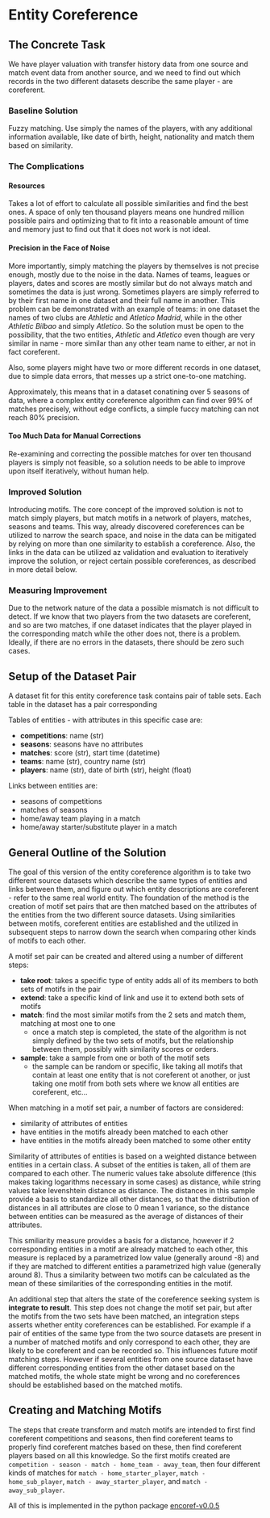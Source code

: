 # Entity Coreference

## The Concrete Task

We have player valuation with transfer history data from one source and match event data from another source, and we need to find out which records in the two different datasets describe the same player - are coreferent.

### Baseline Solution

Fuzzy matching. Use simply the names of the players, with any additional information available, like date of birth, height, nationality and match them based on similarity. 

### The Complications

#### Resources

Takes a lot of effort to calculate all possible similarities and find the best ones. A space of only ten thousand players means one hundred million possible pairs and optimizing that to fit into a reasonable amount of time and memory just to find out that it does not work is not ideal.

#### Precision in the Face of Noise

More importantly, simply matching the players by themselves is not precise enough, mostly due to the noise in the data. Names of teams, leagues or players, dates and scores are mostly similar but do not always match and sometimes the data is just wrong. Sometimes players are simply referred to by their first name in one dataset and their full name in another. This problem can be demonstrated with an example of teams: in one dataset the names of two clubs are *Athletic* and *Atletico Madrid*, while in the other *Athletic Bilbao* and simply *Atletico*. So the solution must be open to the possibility, that the two entities, *Athletic* and *Atletico* even though are very similar in name - more similar than any other team name to either, ar not in fact coreferent. 

Also, some players might have two or more different records in one dataset, due to simple data errors, that messes up a strict one-to-one matching.

Approximately, this means that in a dataset conatining over 5 seasons of data, where a complex entity coreference algorithm can find over 99% of matches precisely, without edge conflicts, a simple fuccy matching can not reach 80% precision.

#### Too Much Data for Manual Corrections

Re-examining and correcting the possible matches for over ten thousand players is simply not feasible, so a solution needs to be able to improve upon itself iteratively, without human help.

### Improved Solution

Introducing motifs. The core concept of the improved solution is not to match simply players, but match motifs in a network of players, matches, seasons and teams. This way, already discovered coreferences can be utilized to narrow the search space, and noise in the data can be mitigated by relying on more than one similarity to establish a coreference. Also, the links in the data can be utilized az validation and evaluation to iteratively improve the solution, or reject certain possible coreferences, as described in more detail below.

### Measuring Improvement

Due to the network nature of the data a possible mismatch is not difficult to detect. If we know that two players from the two datasets are coreferent, and so are two matches, if one dataset indicates that the player played in the corresponding match while the other does not, there is a problem. Ideally, if there are no errors in the datasets, there should be zero such cases. 

## Setup of the Dataset Pair

A dataset fit for this entity coreference task contains pair of table sets. Each table in the dataset has a pair corresponding

Tables of entities - with attributes in this specific case are:

- **competitions**: name (str)
- **seasons**: seasons have no attributes
- **matches**: score (str), start time (datetime)
- **teams**: name (str), country name (str)
- **players**: name (str), date of birth (str), height (float)

Links between entities are:

- seasons of competitions
- matches of seasons
- home/away team playing in a match
- home/away starter/substitute player in a match


## General Outline of the Solution

The goal of this version of the entity coreference algorithm is to take two different source datasets which describe the same types of entities and links between them, and figure out which entity descriptions are coreferent - refer to the same real world entity. The foundation of the method is the creation of motif set pairs that are then matched based on the attributes of the entities from the two different source datasets. Using similarities between motifs, coreferent entities are established and the utilized in subsequent steps to narrow down the search when comparing other kinds of motifs to each other.

A motif set pair can be created and altered using a number of different steps:

- **take root**: takes a specific type of entity adds all of its members to both sets of motifs in the pair
- **extend**: take a specific kind of link and use it to extend both sets of motifs
- **match**: find the most similar motifs from the 2 sets and match them, matching at most one to one
  - once a match step is completed, the state of the algorithm is not simply defined by the two sets of motifs, but the relationship between them, possibly with similarity scores or orders.
- **sample**: take a sample from one or both of the motif sets
  - the sample can be random or specific, like taking all motifs that contain at least one entity that is not coreferent ot another, or just taking one motif from both sets where we know all entities are coreferent, etc...

When matching in a motif set pair, a number of factors are considered:
- similarity of attributes of entities
- have entities in the motifs already been matched to each other
- have entities in the motifs already been matched to some other entity

Similarity of attributes of entities is based on a weighted distance between entities in a certain class. A subset of the entities is taken, all of them are compared to each other. The numeric values take absolute difference (this makes taking logarithms necessary in some cases) as distance, while string values take levenshtein distance as distance. The distances in this sample provide a basis to standardize all other distances, so that the distribution of distances in all attributes are close to 0 mean 1 variance, so the distance between entities can be measured as the average of distances of their attributes.

This smiliarity measure provides a basis for a distance, however if 2 corresponding entities in a motif are already matched to each other, this measure is replaced by a parametrized low value (generally around -8) and if they are matched to different entities a parametrized high value (generally around 8). Thus a similarity between two motifs can be calculated as the mean of these similarities of the corresponding entities in the motif.


An additional step that alters the state of the coreference seeking system is **integrate to result**. This step does not change the motif set pair, but after the motifs from the two sets have been matched, an integration steps asserts whether entity coreferences can be established. For example if a pair of entities of the same type from the two source datasets are present in a number of matched motifs and only correspond to each other, they are likely to be coreferent and can be recorded so. This influences future motif matching steps. However if several entities from one source dataset have different corresponding entities from the other dataset based on the matched motifs, the whole state might be wrong and no coreferences should be established based on the matched motifs.

## Creating and Matching Motifs

The steps that create transform and match motifs are intended to first find coreferent competitions and seasons, then find coreferent teams to properly find coreferent matches based on these, then find coreferent players based on all this knowledge. So the first motifs created are `competition - season - match - home_team - away_team`, then four different kinds of matches for `match - home_starter_player`, `match - home_sub_player`, `match - away_starter_player`, and `match - away_sub_player`.



All of this is implemented in the python package [encoref-v0.0.5](https://github.com/endremborza/encoref/tree/v0.0.5)

